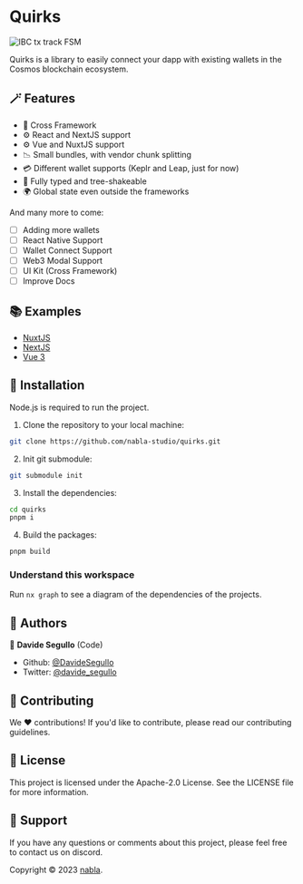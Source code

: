 # Quirks

![IBC tx track FSM](https://github.com/nabla-studio/quirks/blob/main/docs/one-for-all.webp)

Quirks is a library to easily connect your dapp with existing wallets in the Cosmos blockchain ecosystem.

## 🪄 Features

- 🔀 Cross Framework
- ⚙️ React and NextJS support
- ⚙️ Vue and NuxtJS support
- 📉 Small bundles, with vendor chunk splitting
- 💳 Different wallet supports (Keplr and Leap, just for now)
- 💪 Fully typed and tree-shakeable
- 🌍 Global state even outside the frameworks

And many more to come:

- [ ] Adding more wallets
- [ ] React Native Support
- [ ] Wallet Connect Support
- [ ] Web3 Modal Support
- [ ] UI Kit (Cross Framework)
- [ ] Improve Docs

## 📚 Examples

- [NuxtJS](https://github.com/nabla-studio/quirks-nuxt-example)
- [NextJS](https://github.com/nabla-studio/quirks/tree/main/examples/nextjs)
- [Vue 3](https://github.com/nabla-studio/quirks/tree/main/examples/vue3)

## 🔧 Installation

Node.js is required to run the project.

1. Clone the repository to your local machine:

```bash
git clone https://github.com/nabla-studio/quirks.git
```

2. Init git submodule:

```bash
git submodule init
```

3. Install the dependencies:

```bash
cd quirks
pnpm i
```

4. Build the packages:

```bash
pnpm build
```

### Understand this workspace

Run `nx graph` to see a diagram of the dependencies of the projects.

## 👥 Authors

👤 **Davide Segullo** (Code)

- Github: [@DavideSegullo](https://github.com/DavideSegullo)
- Twitter: [@davide_segullo](https://twitter.com/davide_segullo)

## 🎉 Contributing

We ❤️ contributions! If you'd like to contribute, please read our contributing
guidelines.

## 📜 License

This project is licensed under the Apache-2.0 License. See the LICENSE file for
more information.

## 🙋 Support

If you have any questions or comments about this project, please feel free to
contact us on discord.

Copyright © 2023 [nabla](https://github.com/nabla-studio).
